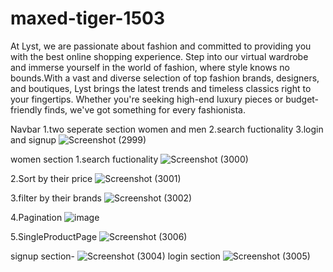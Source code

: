 # maxed-tiger-1503
At Lyst, we are passionate about fashion and committed to providing you with the best online shopping experience. Step into our virtual wardrobe and immerse yourself in the world of fashion, where style knows no bounds.With a vast and diverse selection of top fashion brands, designers, and boutiques, Lyst brings the latest trends and timeless classics right to your fingertips. Whether you're seeking high-end luxury pieces or budget-friendly finds, we've got something for every fashionista.

Navbar
1.two seperate section women and men
2.search fuctionality
3.login and signup
![Screenshot (2999)](https://user-images.githubusercontent.com/115461870/229432555-61c55eb8-16e9-4634-ab1a-5d9ae9fd1c8c.png)

women section
1.search fuctionality
![Screenshot (3000)](https://user-images.githubusercontent.com/115461870/229433490-062d7ca4-3797-447a-b64c-b7eccb6250e1.png)

2.Sort by their price
![Screenshot (3001)](https://user-images.githubusercontent.com/115461870/229433550-676a1df6-e20f-4f33-a0ef-1ae6d001ca71.png)

3.filter by their brands
![Screenshot (3002)](https://user-images.githubusercontent.com/115461870/229433591-9e1c28d7-16d3-4948-80d7-880b770dd8dc.png)

4.Pagination
![image](https://user-images.githubusercontent.com/115461870/229433725-b85a6763-964a-4430-93b7-a2bd9c7d00c9.png)

5.SingleProductPage
![Screenshot (3006)](https://user-images.githubusercontent.com/115461870/229434141-1a5c1d8c-9d43-4079-9001-c82dc6068718.png)

signup section-
![Screenshot (3004)](https://user-images.githubusercontent.com/115461870/229433851-104a9e59-c279-4cb6-b028-77ce2e694dd9.png)
login section
![Screenshot (3005)](https://user-images.githubusercontent.com/115461870/229433976-e90d40a5-3f52-4d0b-8fd0-573c559f7bb9.png)




